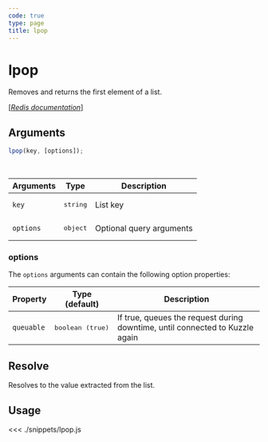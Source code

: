 ```yaml
---
code: true
type: page
title: lpop
---
```


# lpop

Removes and returns the first element of a list.

[[_Redis documentation_]](https://redis.io/commands/lpop)

## Arguments

```js
lpop(key, [options]);
```

<br/>

| Arguments | Type              | Description              |
| --------- | ----------------- | ------------------------ |
| `key`     | <pre>string</pre> | List key                 |
| `options` | <pre>object</pre> | Optional query arguments |

### options

The `options` arguments can contain the following option properties:

| Property   | Type (default)            | Description                                                                  |
| ---------- | ------------------------- | ---------------------------------------------------------------------------- |
| `queuable` | <pre>boolean (true)</pre> | If true, queues the request during downtime, until connected to Kuzzle again |

## Resolve

Resolves to the value extracted from the list.

## Usage

<<< ./snippets/lpop.js
